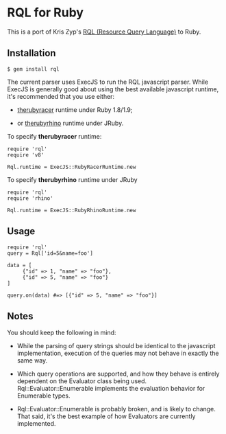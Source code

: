# RQL for Ruby

This is a port of Kris Zyp's [RQL (Resource Query
Language)](https://github.com/kriszyp/rql) to Ruby.

## Installation

    $ gem install rql

The current parser uses ExecJS to run the RQL javascript parser. While
ExecJS is generally good about using the best available javascript
runtime, it's recommended that you use either:

- [therubyracer](https://github.com/cowboyd/therubyracer) runtime
  under Ruby 1.8/1.9;

- or [therubyrhino](https://github.com/cowboyd/therubyrhino) runtime
  under JRuby.

To specify **therubyracer** runtime:

    require 'rql'
    require 'v8'
    
    Rql.runtime = ExecJS::RubyRacerRuntime.new

To specify **therubyrhino** runtime under JRuby

    require 'rql'
    require 'rhino'
    
    Rql.runtime = ExecJS::RubyRhinoRuntime.new


## Usage

    require 'rql'
    query = Rql['id=5&name=foo']
    
    data = [
         {"id" => 1, "name" => "foo"},
         {"id" => 5, "name" => "foo"}        
    ]
    
    query.on(data) #=> [{"id" => 5, "name" => "foo"}]



## Notes

You should keep the following in mind:

- While the parsing of query strings should be identical to the
javascript implementation, execution of the queries may not behave in
exactly the same way.

- Which query operations are supported, and how they behave is entirely
dependent on the Evaluator class being
used. Rql::Evaluator::Enumerable implements the evaluation behavior
for Enumerable types. 

- Rql::Evaluator::Enumerable is probably broken, and is likely to
change. That said, it's the best example of how Evaluators are
currently implemented. 
